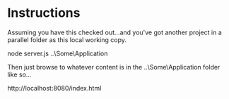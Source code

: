 # Instructions
Assuming you have this checked out...and you've got another project in a parallel folder as this local working copy.

node server.js ..\Some\Application

Then just browse to whatever content is in the ..\Some\Application folder like so...

http://localhost:8080/index.html
